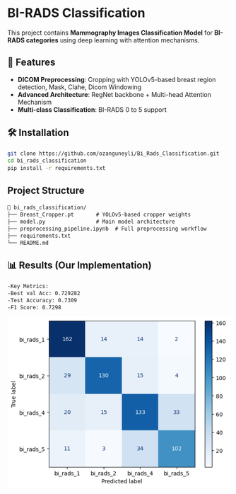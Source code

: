 # BI-RADS Classification

This project contains **Mammography Images Classification Model** for **BI-RADS categories** using deep learning with attention mechanisms.

## 📌 Features
- **DICOM Preprocessing**: Cropping with YOLOv5-based breast region detection, Mask, Clahe, Dicom Windowing
- **Advanced Architecture**: RegNet backbone + Multi-head Attention Mechanism
- **Multi-class Classification**: BI-RADS 0 to 5 support

## 🛠️ Installation
```bash
git clone https://github.com/ozanguneyli/Bi_Rads_Classification.git
cd bi_rads_classification
pip install -r requirements.txt
```

## Project Structure
```
📂 bi_rads_classification/
├── Breast_Cropper.pt       # YOLOv5-based cropper weights
├── model.py                # Main model architecture
├── preprocessing_pipeline.ipynb  # Full preprocessing workflow
├── requirements.txt
└── README.md
```


## 📊 Results (Our Implementation)
```
-Key Metrics:
-Best val Acc: 0.729282
-Test Accuracy: 0.7309
-F1 Score: 0.7298
```

![Confussion Matrix](confussion_matrix.png)
